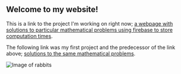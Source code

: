## Welcome to my website!

This is a link to the project I'm working on right now; [a webpage with solutions to particular mathematical problems using firebase to store computation times](https://pablonivo.github.io/firebase/).

The following link was my first project and the predecessor of the link above; [solutions to the same mathematical problems](https://pablonivo.github.io/project-zero/).

![Image of rabbits](https://pablonivo.github.io/images/gray_rabbits.jpg)
